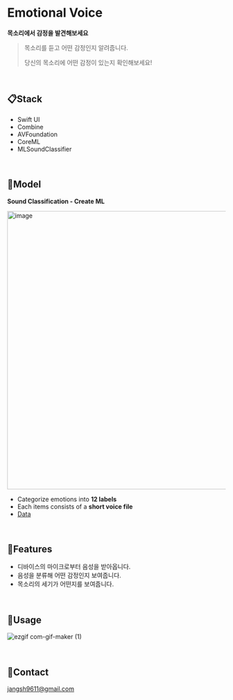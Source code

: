 # Emotional Voice

**목소리에서 감정을 발견해보세요**

> 목소리를 듣고 어떤 감정인지 알려줍니다.
>
> 당신의 목소리에 어떤 감정이 있는지 확인해보세요!
>

<br/>

## 📋Stack

- Swift UI
- Combine
- AVFoundation
- CoreML
- MLSoundClassifier

<br/>

## 🎲Model

**Sound Classification - Create ML**

<img width="640" alt="image" src="https://user-images.githubusercontent.com/57349859/190106030-8d16abf9-f117-428a-a53a-8402e4ad734a.png">

- Categorize emotions into **12 labels**
- Each items consists of a **short voice file**
- [Data](https://www.kaggle.com/datasets/dejolilandry/asvpesdspeech-nonspeech-emotional-utterances)

<br/>

## 🔨Features

- 디바이스의 마이크로부터 음성을 받아옵니다.
- 음성을 분류해 어떤 감정인지 보여줍니다.
- 목소리의 세기가 어떤지를 보여줍니다.

<br/>

## 🌈Usage
![ezgif com-gif-maker (1)](https://user-images.githubusercontent.com/57349859/189437584-9f068e91-0580-42c4-b8af-a3aad27eeade.gif)


<br/>

## 💬Contact
jangsh9611@gmail.com

